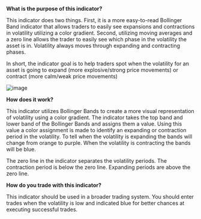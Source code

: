 **What is the purpose of this indicator?**

This indicator does two things. First, it is a more easy-to-read Bollinger Band indicator that allows traders to easily see expansions and contractions in volatility utilizing a color gradient. Second, utilizing moving averages and a zero line allows the trader to easily see which phase in the volatility the asset is in. Volatility always moves through expanding and contracting phases.

In short, the indicator goal is to help traders spot when the volatility for an asset is going to expand (more explosive/strong price movements) or contract (more calm/weak price movements)

![image](https://github.com/LeonidasCryptoTrader/bb-volatility-indicator/assets/162944281/528250b3-e679-4dd6-8397-8b94c21c9192)

**How does it work?**

This indicator utilizes Bollinger Bands to create a more visual representation of volatility using a color gradient.
The indicator takes the top band and lower band of the Bollinger Bands and assigns them a value.
Using this value a color assignment is made to identify an expanding or contraction period in the volatility.
To tell when the volatility is expanding the bands will change from orange to purple.
When the volatility is contracting the bands will be blue.

The zero line in the indicator separates the volatility periods. The contraction period is below the zero line. Expanding periods are above the zero line.

**How do you trade with this indicator?**

This indicator should be used in a broader trading system. You should enter trades when the volatility is low and indicated blue for better chances at executing successful trades.
